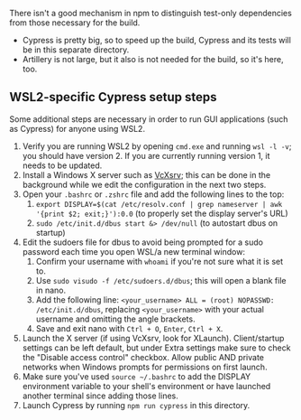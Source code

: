 There isn't a good mechanism in npm to distinguish test-only dependencies from those necessary for the build.
- Cypress is pretty big, so to speed up the build, Cypress and its tests will be in this separate directory.
- Artillery is not large, but it also is not needed for the build, so it's here, too.

## WSL2-specific Cypress setup steps

Some additional steps are necessary in order to run GUI applications (such as Cypress) for anyone using WSL2.

1. Verify you are running WSL2 by opening `cmd.exe` and running `wsl -l -v`; you should have version 2. If you are currently running version 1, it needs to be updated.
2. Install a Windows X server such as [VcXsrv](https://sourceforge.net/projects/vcxsrv/); this can be done in the background while we edit the configuration in the next two steps.
3. Open your `.bashrc` or `.zshrc` file and add the following lines to the top:
   1. `export DISPLAY=$(cat /etc/resolv.conf | grep nameserver | awk '{print $2; exit;}'):0.0` (to properly set the display server's URL)
   2. `sudo /etc/init.d/dbus start &> /dev/null` (to autostart dbus on startup)
4. Edit the sudoers file for dbus to avoid being prompted for a sudo password each time you open WSL/a new terminal window:
   1. Confirm your username with `whoami` if you're not sure what it is set to.
   2. Use `sudo visudo -f /etc/sudoers.d/dbus`; this will open a blank file in nano.
   3. Add the following line: `<your_username> ALL = (root) NOPASSWD: /etc/init.d/dbus`, replacing `<your_username>` with your actual username and omitting the angle brackets.
   4. Save and exit nano with `Ctrl + O`, `Enter`, `Ctrl + X`.
5. Launch the X server (if using VcXsrv, look for XLaunch). Client/startup settings can be left default, but under Extra settings make sure to check the "Disable access control" checkbox. Allow public AND private networks when Windows prompts for permissions on first launch.
6. Make sure you've used `source ~/.bashrc` to add the DISPLAY environment variable to your shell's environment or have launched another terminal since adding those lines.
7. Launch Cypress by running `npm run cypress` in this directory.
